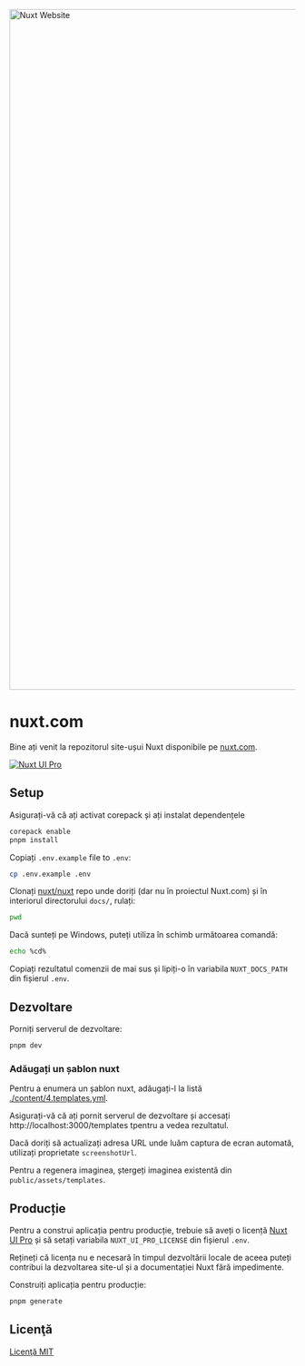 <a href="https://nuxt.com"><img width="1200" alt="Nuxt Website" src="https://github.com/nuxt/nuxt.com/assets/904724/22772d8b-4fff-4cf9-a592-85c5ff5d6d58"></a>

# nuxt.com

Bine ați venit la repozitorul site-ușui Nuxt disponibile pe [nuxt.com](https://nuxt.com).

[![Nuxt UI Pro](https://img.shields.io/badge/Made%20with-Nuxt%20UI%20Pro-00DC82?logo=nuxt.js&labelColor=020420)](https://ui.nuxt.com/pro)

## Setup

Asigurați-vă că ați activat corepack și ați instalat dependențele

```bash
corepack enable
pnpm install
```

Copiați `.env.example` file to `.env`:

```bash
cp .env.example .env
```

Clonați [nuxt/nuxt](https://github.com/nuxt/nuxt) repo unde doriți (dar nu în proiectul Nuxt.com) și în interiorul directorului `docs/`, rulați:

```bash
pwd
```

Dacă sunteți pe Windows, puteți utiliza în schimb următoarea comandă:

```bash
echo %cd%
```

Copiați rezultatul comenzii de mai sus și lipiți-o în variabila `NUXT_DOCS_PATH` din fișierul `.env`.

## Dezvoltare

Porniți serverul de dezvoltare:

```bash
pnpm dev
```

### Adăugați un șablon nuxt

Pentru a enumera un șablon nuxt, adăugați-l la listă [./content/4.templates.yml](./content/4.templates.yml).

Asigurați-vă că ați pornit serverul de dezvoltare și accesați http://localhost:3000/templates tpentru a vedea rezultatul.

Dacă doriți să actualizați adresa URL unde luăm captura de ecran automată, utilizați proprietate `screenshotUrl`.

Pentru a regenera imaginea, ștergeți imaginea existentă din `public/assets/templates`.

## Producție

Pentru a construi aplicația pentru producție, trebuie să aveți o licență [Nuxt UI Pro](https://ui.nuxt.com/pro) și să setați variabila `NUXT_UI_PRO_LICENSE` din fișierul `.env`.

Rețineți că licența nu e necesară în timpul dezvoltării locale de aceea puteți contribui la dezvoltarea site-ul și a documentației Nuxt fără impedimente.

Construiți aplicația pentru producție:

```bash
pnpm generate
```

## Licenţă

[Licenţă MIT](./LICENSE)
